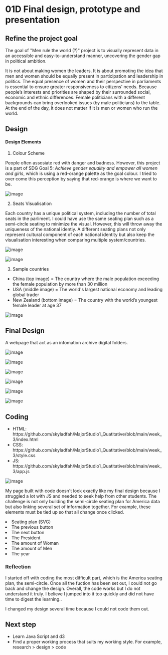 <h1>01D Final design, prototype and presentation</h1>

<h2>Refine the project goal</h2>
<p>The goal of "Men rule the world (?)" project is to visually represent data in an accessible and easy-to-understand manner, uncovering the gender gap in political ambition. </p>

<p>It is not about making women the leaders. It is about promoting the idea that men and women should be equally present in participation and leadership in politics. The equal presence of women and their perspective in parliaments is essential to ensure greater responsiveness to citizens’ needs. Because people’s interests and priorities are shaped by their surrounded social, economic and ethnic differences. Female politicians with a different backgrounds can bring overlooked issues (by male politicians) to the table. At the end of the day, it does not matter if it is men or women who run the world.</p>

<h2>Design</h2>
<h4>Design Elements</h4>

1. Colour Scheme
<p> People often assosiate red with danger and badness. However, this project is a part of SDG Goal 5: <i>Achieve gender equality and empower all women and girls</i>, which is using a red-orange palette as the goal colour. I tried to over come this perception by saying that red-orange is where we want to be.</p>

![image](https://github.com/skyladfah/MajorStudio1_Quatitative/blob/main/week_3/colour_scheme.png)


2. Seats Visualisation
<p> Each country has a unique political system, including the number of total seats in the parliment. I could have use the same seating plan such as a semi-circle seating to minimize the visual. However, this will throw away the uniqueness of the national identiy. A different seating plans not only represent cultural component of each national identity but also keep the visualisation interesting when comparing multiple system/countries.</p>

![image](https://github.com/skyladfah/MajorStudio1_Quatitative/blob/main/week_3/seats_visualisation_1.png)

![image](https://github.com/skyladfah/MajorStudio1_Quatitative/blob/main/week_3/seats_visualisation_2.png)


3. Sample countries
<ul>
<li> China (top image) = The country where the male population exceeding the female population by more than 30 million</li> 
<li> USA (middle image) = The world's largest national economy and leading global trader</li> 
<li> New Zealand (bottom image) = The country with the world’s youngest female leader at age 37</li> 
</ul>

![image](https://github.com/skyladfah/MajorStudio1_Quatitative/blob/main/week_3/sample_countries.png)

<h2>Final Design</h2>
A webpage that act as an infomation archive digital folders. 

![image](https://github.com/skyladfah/MajorStudio1_Quatitative/blob/main/week_3/Final_Home%20page.png)

![image](https://github.com/skyladfah/MajorStudio1_Quatitative/blob/main/week_3/final_america%20page%201.png)

![image](https://github.com/skyladfah/MajorStudio1_Quatitative/blob/main/week_3/final_america%20page%202.png)

![image](https://github.com/skyladfah/MajorStudio1_Quatitative/blob/main/week_3/final_america%20page%203.png)

![image](https://github.com/skyladfah/MajorStudio1_Quatitative/blob/main/week_3/final_china.png)

![image](https://github.com/skyladfah/MajorStudio1_Quatitative/blob/main/week_3/final_nz.png)


<h2>Coding</h2>

<ul>
<li> HTML: https://github.com/skyladfah/MajorStudio1_Quatitative/blob/main/week_3/index.html
<li> CSS: https://github.com/skyladfah/MajorStudio1_Quatitative/blob/main/week_3/style.css
<li> JS: https://github.com/skyladfah/MajorStudio1_Quatitative/blob/main/week_3/app.js
</ul>

![image](https://github.com/skyladfah/Major-Studio/blob/main/code_still_screenshot.png)

<p>My page built with code doesn't look exactly like my final design because I struggled a lot with JS and needed to seek help from other students. The challenge is not only building the semi-circle seating plan for America data but also linking several set of information together. For example, these elements must be tied up so that all change once clicked. 

  <li> Seating plan (SVG)
  <li> The previous button
  <li> The next button
  <li> The President
  <li> The amount of Woman
  <li> The amount of Men
  <li> The year

  
<h3>Reflection</h3>
<p>I started off with coding the most difficult part, which is the America seating plan, the semi-circle. Once all the fuction has been set out, I could not go back and change the design. Overall, the code works but I do not understand it truly. I believe I jumped into it too quickly and did not have time to digest the learning.. </p>

<p>I changed my design several time because I could not code them out.</p>
  
<h2>Next step</h2>
<ul>
  <li> Learn Java Script and d3 </li> 
  <li> Find a proper working process that suits my working style. For example, research > design > code  </li> 
<ul>
